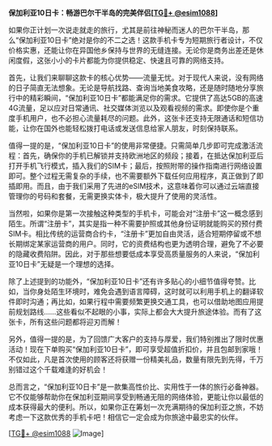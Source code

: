**保加利亚10日卡：畅游巴尔干半岛的完美伴侣[[TG💪+ @esim1088](https://t.me/s/esim1088)]**

如果你正计划一次说走就走的旅行，尤其是前往神秘而迷人的巴尔干半岛，那么“保加利亚10日卡”绝对是你的不二之选！这款手机卡专为短期旅行者设计，不仅价格实惠，还能让你在异国他乡保持与世界的无缝连接。无论你是商务出差还是休闲度假，这张小小的卡片都能为你提供稳定、快速且可靠的网络支持。

首先，让我们来聊聊这款卡的核心优势——流量无忧。对于现代人来说，没有网络的日子简直无法想象。无论是导航找路、查询当地美食攻略，还是随时随地分享旅行中的精彩瞬间，“保加利亚10日卡”都能满足你的需求。它提供了高达5GB的高速4G流量，足以应对日常通讯、社交媒体浏览以及观看视频的需求。即使你是个重度手机用户，也不必担心流量耗尽的问题。此外，这张卡还支持无限通话和短信功能，让你在国外也能轻松拨打电话或发送信息给家人朋友，时刻保持联系。

值得一提的是，“保加利亚10日卡”的使用非常便捷。只需简单几步即可完成激活流程：首先，确保你的手机已解锁并支持欧洲地区的频段；接着，在抵达保加利亚后打开手机飞行模式，插入我们的SIM卡；最后，按照附带的操作指南进行网络设置即可。整个过程无需复杂的手续，也不需要额外下载任何应用程序，真正做到了即插即用。而且，由于我们采用了先进的eSIM技术，这意味着你可以通过云端直接管理你的号码和套餐，无需更换实体卡，极大提升了使用的灵活性。

当然啦，如果你是第一次接触这种类型的手机卡，可能会对“注册卡”这一概念感到陌生。所谓“注册卡”，其实是指一种不需要护照或其他身份证明就能购买的预付费SIM卡。相比传统的运营商合约卡，“注册卡”更加自由灵活，适合短期停留或不想长期绑定某家运营商的用户。同时，它的资费结构也更为透明合理，避免了不必要的隐藏收费陷阱。因此，对于那些想要低成本享受高质量服务的人来说，“保加利亚10日卡”无疑是一个理想的选择。

除了上述提到的功能外，“保加利亚10日卡”还有许多贴心的小细节值得夸赞。比如，当你身处陌生环境时，难免会遇到语言障碍，这时就可以利用手机上的翻译软件即时沟通；再比如，如果行程中需要频繁更换交通工具，也可以借助地图应用提前规划路线……这些看似不起眼的小事，实际上都会大大提升旅途体验。而有了这张卡，所有这些问题都将迎刃而解！

另外，值得一提的是，为了回馈广大客户的支持与厚爱，我们特别推出了限时优惠活动！现在下单购买“保加利亚10日卡”，即可享受超值折扣价，并且包邮到家哦！不仅如此，凡是首次使用的顾客还将获赠一份精美礼品，数量有限先到先得，千万别错过这个千载难逢的好机会！

总而言之，“保加利亚10日卡”是一款集高性价比、实用性于一体的旅行必备神器。它不仅能够帮助你在保加利亚期间享受到畅通无阻的网络体验，更能让你以最低的成本获得最大的便利。所以，如果你正在筹划一次充满期待的保加利亚之旅，不妨考虑一下这款优秀的手机卡吧！相信它一定会成为你旅途中最忠实的伙伴。

[[TG💪+ @esim1088](https://t.me/s/esim1088) ![Image](https://i.postimg.cc/4NQfJmqS/Snipaste-2025-05-13-00-14-12.png)]